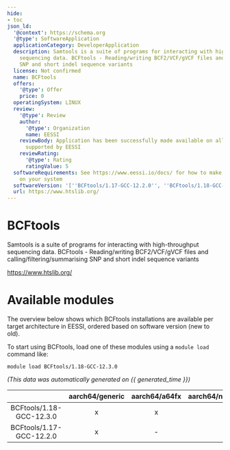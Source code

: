 ```yaml
---
hide:
- toc
json_ld:
  '@context': https://schema.org
  '@type': SoftwareApplication
  applicationCategory: DeveloperApplication
  description: Samtools is a suite of programs for interacting with high-throughput
    sequencing data. BCFtools - Reading/writing BCF2/VCF/gVCF files and calling/filtering/summarising
    SNP and short indel sequence variants
  license: Not confirmed
  name: BCFtools
  offers:
    '@type': Offer
    price: 0
  operatingSystem: LINUX
  review:
    '@type': Review
    author:
      '@type': Organization
      name: EESSI
    reviewBody: Application has been successfully made available on all architectures
      supported by EESSI
    reviewRating:
      '@type': Rating
      ratingValue: 5
  softwareRequirements: See https://www.eessi.io/docs/ for how to make EESSI available
    on your system
  softwareVersion: '[''BCFtools/1.17-GCC-12.2.0'', ''BCFtools/1.18-GCC-12.3.0'']'
  url: https://www.htslib.org/
---
```


BCFtools
========


Samtools is a suite of programs for interacting with high-throughput sequencing data. BCFtools - Reading/writing BCF2/VCF/gVCF files and calling/filtering/summarising SNP and short indel sequence variants

https://www.htslib.org/
# Available modules


The overview below shows which BCFtools installations are available per target architecture in EESSI, ordered based on software version (new to old).

To start using BCFtools, load one of these modules using a `module load` command like:

```shell
module load BCFtools/1.18-GCC-12.3.0
```

*(This data was automatically generated on {{ generated_time }})*

| |aarch64/generic|aarch64/a64fx|aarch64/neoverse_n1|aarch64/neoverse_v1|aarch64/nvidia/grace|x86_64/generic|x86_64/amd/zen2|x86_64/amd/zen3|x86_64/amd/zen4|x86_64/intel/cascadelake|x86_64/intel/haswell|x86_64/intel/icelake|x86_64/intel/sapphirerapids|x86_64/intel/skylake_avx512|
| :---: | :---: | :---: | :---: | :---: | :---: | :---: | :---: | :---: | :---: | :---: | :---: | :---: | :---: | :---: |
|BCFtools/1.18-GCC-12.3.0|x|x|x|x|x|x|x|x|x|x|x|x|x|x|
|BCFtools/1.17-GCC-12.2.0|x|-|x|x|x|x|x|x|x|x|x|x|x|x|
